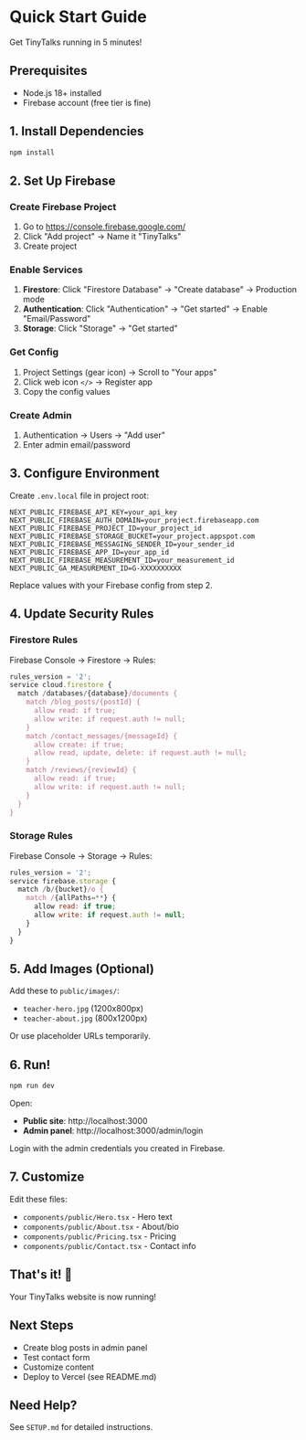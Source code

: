# Quick Start Guide

Get TinyTalks running in 5 minutes!

## Prerequisites

- Node.js 18+ installed
- Firebase account (free tier is fine)

## 1. Install Dependencies

```bash
npm install
```

## 2. Set Up Firebase

### Create Firebase Project
1. Go to https://console.firebase.google.com/
2. Click "Add project" → Name it "TinyTalks"
3. Create project

### Enable Services
1. **Firestore**: Click "Firestore Database" → "Create database" → Production mode
2. **Authentication**: Click "Authentication" → "Get started" → Enable "Email/Password"
3. **Storage**: Click "Storage" → "Get started"

### Get Config
1. Project Settings (gear icon) → Scroll to "Your apps"
2. Click web icon `</>` → Register app
3. Copy the config values

### Create Admin
1. Authentication → Users → "Add user"
2. Enter admin email/password

## 3. Configure Environment

Create `.env.local` file in project root:

```env
NEXT_PUBLIC_FIREBASE_API_KEY=your_api_key
NEXT_PUBLIC_FIREBASE_AUTH_DOMAIN=your_project.firebaseapp.com
NEXT_PUBLIC_FIREBASE_PROJECT_ID=your_project_id
NEXT_PUBLIC_FIREBASE_STORAGE_BUCKET=your_project.appspot.com
NEXT_PUBLIC_FIREBASE_MESSAGING_SENDER_ID=your_sender_id
NEXT_PUBLIC_FIREBASE_APP_ID=your_app_id
NEXT_PUBLIC_FIREBASE_MEASUREMENT_ID=your_measurement_id
NEXT_PUBLIC_GA_MEASUREMENT_ID=G-XXXXXXXXXX
```

Replace values with your Firebase config from step 2.

## 4. Update Security Rules

### Firestore Rules
Firebase Console → Firestore → Rules:

```javascript
rules_version = '2';
service cloud.firestore {
  match /databases/{database}/documents {
    match /blog_posts/{postId} {
      allow read: if true;
      allow write: if request.auth != null;
    }
    match /contact_messages/{messageId} {
      allow create: if true;
      allow read, update, delete: if request.auth != null;
    }
    match /reviews/{reviewId} {
      allow read: if true;
      allow write: if request.auth != null;
    }
  }
}
```

### Storage Rules
Firebase Console → Storage → Rules:

```javascript
rules_version = '2';
service firebase.storage {
  match /b/{bucket}/o {
    match /{allPaths=**} {
      allow read: if true;
      allow write: if request.auth != null;
    }
  }
}
```

## 5. Add Images (Optional)

Add these to `public/images/`:
- `teacher-hero.jpg` (1200x800px)
- `teacher-about.jpg` (800x1200px)

Or use placeholder URLs temporarily.

## 6. Run!

```bash
npm run dev
```

Open:
- **Public site**: http://localhost:3000
- **Admin panel**: http://localhost:3000/admin/login

Login with the admin credentials you created in Firebase.

## 7. Customize

Edit these files:
- `components/public/Hero.tsx` - Hero text
- `components/public/About.tsx` - About/bio
- `components/public/Pricing.tsx` - Pricing
- `components/public/Contact.tsx` - Contact info

## That's it! 🎉

Your TinyTalks website is now running!

## Next Steps

- Create blog posts in admin panel
- Test contact form
- Customize content
- Deploy to Vercel (see README.md)

## Need Help?

See `SETUP.md` for detailed instructions.

